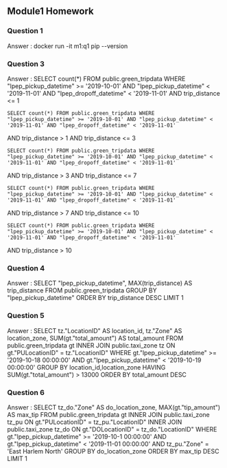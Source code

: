 ## Module1 Homework 

### Question 1
Answer : 
    docker run -it m1:q1
    pip --version

### Question 3
Answer : 
    SELECT count(*) FROM public.green_tripdata WHERE "lpep_pickup_datetime" >= '2019-10-01' AND "lpep_pickup_datetime" < '2019-11-01' AND "lpep_dropoff_datetime" < '2019-11-01' 
AND trip_distance <= 1

    SELECT count(*) FROM public.green_tripdata WHERE "lpep_pickup_datetime" >= '2019-10-01' AND "lpep_pickup_datetime" < '2019-11-01' AND "lpep_dropoff_datetime" < '2019-11-01' 
AND trip_distance > 1 AND trip_distance <= 3

    SELECT count(*) FROM public.green_tripdata WHERE "lpep_pickup_datetime" >= '2019-10-01' AND "lpep_pickup_datetime" < '2019-11-01' AND "lpep_dropoff_datetime" < '2019-11-01' 
AND trip_distance > 3 AND trip_distance <= 7

    SELECT count(*) FROM public.green_tripdata WHERE "lpep_pickup_datetime" >= '2019-10-01' AND "lpep_pickup_datetime" < '2019-11-01' AND "lpep_dropoff_datetime" < '2019-11-01' 
AND trip_distance > 7 AND trip_distance <= 10

    SELECT count(*) FROM public.green_tripdata WHERE "lpep_pickup_datetime" >= '2019-10-01' AND "lpep_pickup_datetime" < '2019-11-01' AND "lpep_dropoff_datetime" < '2019-11-01' 
AND trip_distance > 10

### Question 4
Answer :
    SELECT "lpep_pickup_datetime", MAX(trip_distance) AS trip_distance FROM public.green_tripdata 
    GROUP BY "lpep_pickup_datetime"
    ORDER BY trip_distance DESC
    LIMIT 1

### Question 5
Answer :
    SELECT tz."LocationID" AS location_id, tz."Zone" AS location_zone, SUM(gt."total_amount") AS total_amount FROM public.green_tripdata gt
    INNER JOIN public.taxi_zone tz ON gt."PULocationID" = tz."LocationID"
    WHERE gt."lpep_pickup_datetime" >= '2019-10-18 00:00:00' AND gt."lpep_pickup_datetime" < '2019-10-19 00:00:00'
    GROUP BY location_id,location_zone
    HAVING SUM(gt."total_amount") > 13000 
    ORDER BY total_amount DESC

### Question 6
Answer :
    SELECT tz_do."Zone" AS do_location_zone, MAX(gt."tip_amount") AS max_tip FROM public.green_tripdata gt
    INNER JOIN public.taxi_zone tz_pu ON gt."PULocationID" = tz_pu."LocationID"
    INNER JOIN public.taxi_zone tz_do ON gt."DOLocationID" = tz_do."LocationID"
    WHERE gt."lpep_pickup_datetime" >= '2019-10-1 00:00:00' AND gt."lpep_pickup_datetime" < '2019-11-01 00:00:00' AND tz_pu."Zone" = 'East Harlem North'
    GROUP BY do_location_zone
    ORDER BY max_tip DESC
    LIMIT 1
